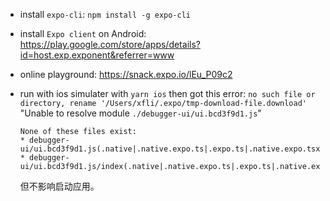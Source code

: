 - install `expo-cli`: `npm install -g expo-cli`
- install `Expo client` on Android: https://play.google.com/store/apps/details?id=host.exp.exponent&referrer=www
- online playground: https://snack.expo.io/lEu_P09c2
- run with ios simulater with `yarn ios`
 then got this error:
  `no such file or directory, rename '/Users/xfli/.expo/tmp-download-file.download'`
  "Unable to resolve module `./debugger-ui/ui.bcd3f9d1.js`"

  ```
  None of these files exist:
  * debugger-ui/ui.bcd3f9d1.js(.native|.native.expo.ts|.expo.ts|.native.expo.tsx|.expo.tsx|.native.expo.js|.expo.js|.native.expo.jsx|.expo.jsx|.native.ts|.ts|.native.tsx|.tsx|.native.js|.js|.native.jsx|.jsx|.native.json|.json|.native.wasm|.wasm)
  * debugger-ui/ui.bcd3f9d1.js/index(.native|.native.expo.ts|.expo.ts|.native.expo.tsx|.expo.tsx|.native.expo.js|.expo.js|.native.expo.jsx|.expo.jsx|.native.ts|.ts|.native.tsx|.tsx|.native.js|.js|.native.jsx|.jsx|.native.json|.json|.native.wasm|.wasm)
  ```
  但不影响启动应用。
  
